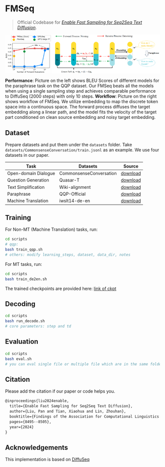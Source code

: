 # FMSeq
> Official Codebase for [*Enable Fast Sampling for Seq2Seq Text Diffusion*](https://aclanthology.org/2024.findings-emnlp.497/).


<div style="display: flex; justify-content: center;">
    <img src="misc/performance.png" alt="Performance" style="width: 30%; " />
    <img src="misc/workflow.png" alt="Workflow" style="width: 70%; " />
</div>

**Performance**: Picture on the left shows BLEU Scores of different models for the paraphrase task on the QQP dataset. Our FMSeq beats all the models when using a single sampling step and achieves comparable performance to DiffuSeq (2000 steps) with only 10 steps.
**Workflow**: Picture on the right shows workflow of FMSeq. We utilize embedding to map the discrete token space into a continuous space. The forward process diffuses the target embedding along a linear path, and the model fits the velocity of the target part conditioned on clean source embedding and noisy target embedding.

## Dataset
Prepare datasets and put them under the `datasets` folder. Take `datasets/CommonsenseConversation/train.jsonl` as an example. We use four datasets in our paper.

| Task | Datasets | Source |
|-|-|-|
| Open-domain Dialogue | CommonsenseConversation | [download](https://drive.google.com/drive/folders/1D6PxrfB1410XFJVGnbXR5bGhb-ulIX_l?usp=sharing)|
| Question Generation | Quasar-T |[download](https://drive.google.com/drive/folders/1D6PxrfB1410XFJVGnbXR5bGhb-ulIX_l?usp=sharing) |
| Text Simplification | Wiki-alignment | [download](https://drive.google.com/drive/folders/1D6PxrfB1410XFJVGnbXR5bGhb-ulIX_l?usp=sharing)|
| Paraphrase | QQP-Official |[download](https://drive.google.com/drive/folders/1D6PxrfB1410XFJVGnbXR5bGhb-ulIX_l?usp=sharing) |
| Machine Translation | iwslt14-de-en | [download](https://drive.google.com/drive/folders/1D6PxrfB1410XFJVGnbXR5bGhb-ulIX_l?usp=sharing)|

## Training
For Non-MT (Machine Translation) tasks, run:
```bash
cd scripts
# qqp:
bash train_qqp.sh
# others: modify learning_steps, dataset, data_dir, notes
```

For MT tasks, run:
```bash
cd scripts
bash train_de2en.sh
```

The trained checkpoints are provided here: [link of ckpt](https://drive.google.com/drive/folders/1f3p7FHcBA7c_ZMQo8tbowEHSAu_-xLSP?usp=sharing)

## Decoding
```bash
cd scripts
bash run_decode.sh
# core parameters: step and td
```

## Evaluation
```bash
cd scripts
bash eval.sh
# you can eval single file or multiple file which are in the same folder (mbr in default)
```

## Citation
Please add the citation if our paper or code helps you.
```tex
@inproceedings{liu2024enable,
  title={Enable Fast Sampling for Seq2Seq Text Diffusion},
  author={Liu, Pan and Tian, Xiaohua and Lin, Zhouhan},
  booktitle={Findings of the Association for Computational Linguistics: EMNLP 2024},
  pages={8495--8505},
  year={2024}
}
```
## Acknowledgements
This implementation is based on [DiffuSeq](https://github.com/Shark-NLP/DiffuSeq.git)






